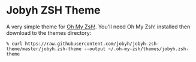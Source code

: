 # Jobyh ZSH Theme
A very simple theme for [Oh My Zsh!](https://github.com/robbyrussell/oh-my-zsh/blob/master/themes/robbyrussell.zsh-theme). You'll need Oh My Zsh! installed then download to the themes directory:

```
% curl https://raw.githubusercontent.com/jobyh/jobyh-zsh-theme/master/jobyh.zsh-theme --output ~/.oh-my-zsh/themes/jobyh.zsh-theme
```

